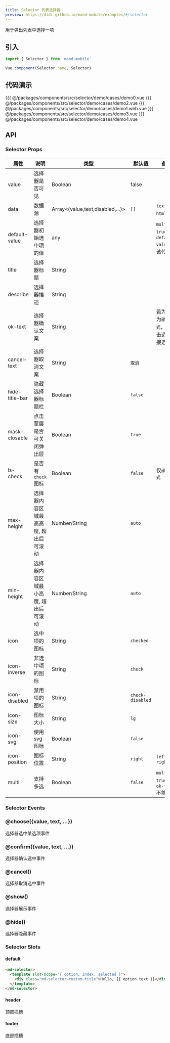 ```yaml
---
title: Selector 列表选择器
preview: https://didi.github.io/mand-mobile/examples/#/selector
---
```


用于弹出列表中选择一项

## 引入

```javascript
import { Selector } from 'mand-mobile'

Vue.component(Selector.name, Selector)
```

## 代码演示

<!-- DEMO -->
<MDDemoWrapper>
<!-- left wrapper -->
{{{ @/packages/components/src/selector/demo/cases/demo0.vue
{{{ @/packages/components/src/selector/demo/cases/demo2.vue
{{{ @/packages/components/src/selector/demo/cases/demo1.web.vue
<!-- right wrapper -->
}}} @/packages/components/src/selector/demo/cases/demo3.vue
}}} @/packages/components/src/selector/demo/cases/demo4.vue
</MDDemoWrapper>

## API

### Selector Props
|属性 | 说明 | 类型 | 默认值 | 备注|
|----|-----|------|------|------|
|value|选择器是否可见|Boolean|false| |
|data|数据源|Array\<{value,text,disabled,...}\>|`[]`|`text`可为`html`片段|
|default-value|选择器初始选中项的值|any| |`multi`为`true`时，`default-value`应该传数组|
|title|选择器标题|String| | |
|describe|选择器描述|String| | |
|ok-text|选择器确认文案|String| |若为空则为`确认模式`，即点击选项直接选择|
|cancel-text|选择器取消文案|String|`取消`| |
|hide-title-bar|隐藏选择器标题栏|Boolean|`false`| |
|mask-closable|点击蒙层是否可关闭弹出层|Boolean|`true`| |
|is-check|是否有`check`图标|Boolean|`false`|仅`确认模式`|
|max-height|选择器内容区域最高高度, 超出后可滚动|Number/String|`auto`| |
|min-height|选择器内容区域最小高度, 超出后可滚动|Number/String|`auto`| |
|icon|选中项的图标|String|`checked`| |
|icon-inverse|非选中项的图标|String|`check`| |
|icon-disabled|禁用项的图标|String|`check-disabled`| |
|icon-size|图标大小|String|`lg`| |
|icon-svg|使用svg图标|Boolean|`false`| |
|icon-position|图标位置|String|`right`|`left`, `right`|
|multi|支持多选|Boolean|`false`|`multi`为`true`时，`ok-text`不能为空|

### Selector Events

### @choose({value, text, ...})
选择器选中某选项事件

### @confirm({value, text, ...})
选择器确认选中事件

### @cancel()
选择器取消选中事件

### @show()
选择器展示事件

### @hide()
选择器隐藏事件

### Selector Slots

#### default
<MDPlatformTag web/>

```html
<md-selector>
  <template slot-scope="{ option, index, selected }">
    <div class="md-selector-custom-title">Hello, {{ option.text }}</div>
  </template>
</md-selector>
```

#### header

顶部插槽     

#### footer

底部插槽   